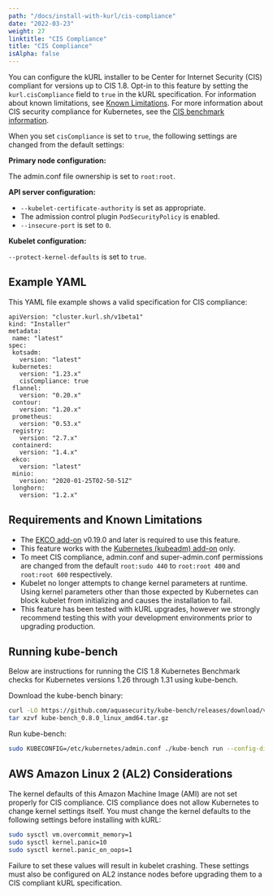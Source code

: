 ```yaml
---
path: "/docs/install-with-kurl/cis-compliance"
date: "2022-03-23"
weight: 27
linktitle: "CIS Compliance"
title: "CIS Compliance"
isAlpha: false
---
```

You can configure the kURL installer to be Center for Internet Security (CIS) compliant for versions up to CIS 1.8. Opt-in to this feature by setting the `kurl.cisCompliance` field to `true` in the kURL specification. For information about known limitations, see [Known Limitations](#known-limitations). For more information about CIS security compliance for Kubernetes, see the [CIS benchmark information](https://www.cisecurity.org/benchmark/kubernetes).

When you set `cisCompliance` is set to `true`, the following settings are changed from the default settings:

**Primary node configuration:**

The admin.conf file ownership is set to `root:root`.

**API server configuration:**

* `--kubelet-certificate-authority` is set as appropriate.
* The admission control plugin `PodSecurityPolicy` is enabled.
* `--insecure-port` is set to `0`.

**Kubelet configuration:**

`--protect-kernel-defaults` is set to `true`.

## Example YAML

This YAML file example shows a valid specification for CIS compliance:

```
apiVersion: "cluster.kurl.sh/v1beta1"
kind: "Installer"
metadata:
 name: "latest"
spec:
 kotsadm:
   version: "latest"
 kubernetes:
   version: "1.23.x"
   cisCompliance: true
 flannel:
   version: "0.20.x"
 contour:
   version: "1.20.x"
 prometheus:
   version: "0.53.x"
 registry:
   version: "2.7.x"
 containerd:
   version: "1.4.x"
 ekco:
   version: "latest"
 minio:
   version: "2020-01-25T02-50-51Z"
 longhorn:
   version: "1.2.x"

```

## Requirements and Known Limitations

* The [EKCO add-on](/docs/add-ons/ekco) v0.19.0 and later is required to use this feature.
* This feature works with the [Kubernetes (kubeadm) add-on](https://kurl.sh/docs/add-ons/kubernetes) only.
* To meet CIS compliance, admin.conf and super-admin.conf permissions are changed from the default `root:sudo 440` to `root:root 400` and `root:root 600` respectively.
* Kubelet no longer attempts to change kernel parameters at runtime. Using kernel parameters other than those expected by Kubernetes can block kubelet from initializing and causes the installation to fail.
* This feature has been tested with kURL upgrades, however we strongly recommend testing this with your development environments prior to upgrading production.

## Running kube-bench

Below are instructions for running the CIS 1.8 Kubernetes Benchmark checks for Kubernetes versions 1.26 through 1.31 using kube-bench.

Download the kube-bench binary:

```bash
curl -LO https://github.com/aquasecurity/kube-bench/releases/download/v0.8.0/kube-bench_0.8.0_linux_amd64.tar.gz
tar xzvf kube-bench_0.8.0_linux_amd64.tar.gz
```

Run kube-bench:

```bash
sudo KUBECONFIG=/etc/kubernetes/admin.conf ./kube-bench run --config-dir=./cfg --benchmark cis-1.8
```

## AWS Amazon Linux 2 (AL2) Considerations
The kernel defaults of this Amazon Machine Image (AMI) are not set properly for CIS compliance. CIS compliance does not allow Kubernetes to change kernel settings itself. You must change the kernel defaults to the following settings before installing with kURL:

``` bash
sudo sysctl vm.overcommit_memory=1
sudo sysctl kernel.panic=10
sudo sysctl kernel.panic_on_oops=1
```

Failure to set these values will result in kubelet crashing.
These settings must also be configured on AL2 instance nodes before upgrading them to a CIS compliant kURL specification.
